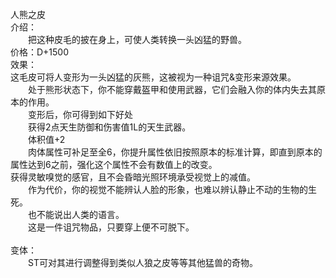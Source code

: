 <title>人熊之皮</title>
<meta name="GENERATOR" content="WinCHM">
<meta http-equiv="Content-Type" content="text/html; charset=gb2312">
<br>人熊之皮
<br>介绍：
<br>　　把这种皮毛的披在身上，可使人类转换一头凶猛的野兽。
<br>价格：D+1500
<br>效果：
<br>    这毛皮可将人变形为一头凶猛的灰熊，这被视为一种诅咒&变形来源效果。
<br>　　处于熊形状态下，你不能穿戴盔甲和使用武器，它们会融入你的体内失去其原本的作用。
<br>　　变形后，你可得到如下好处
<br>　　获得2点天生防御和伤害值1L的天生武器。
<br>　　体积值+2
<br>　　肉体属性可补足至全6，你提升属性依旧按照原本的标准计算，即直到原本的属性达到6之前，强化这个属性不会有数值上的改变。
<br>    获得灵敏嗅觉的感官，且不会昏暗光照环境承受视觉上的减值。
<br>　　作为代价，你的视觉不能辨认人脸的形象，也难以辨认静止不动的生物的生死。
<br>　　也不能说出人类的语言。
<br>　　这是一件诅咒物品，只要穿上便不可脱下。
<br>
<br>变体：
<br>　　ST可对其进行调整得到类似人狼之皮等等其他猛兽的奇物。
<br>